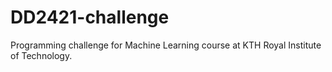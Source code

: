# DD2421-challenge
Programming challenge for Machine Learning course at KTH Royal Institute of Technology.

